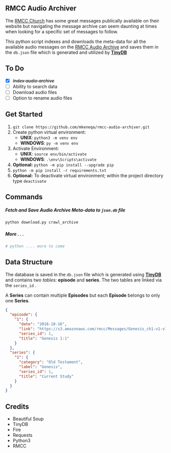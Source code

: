## RMCC Audio Archiver

The [RMCC Church](https://calvarychapel.ca/) has some great messages publically available on their website but navigating the message archive can seem daunting at times when looking for a specific set of messages to follow.

This python script indexes and downloads the meta-data for all the available audio messages on the [RMCC Audio Archive](https://messages.calvarychapel.ca/) and saves them in the `db.json` file which is generated and utilized by **[TinyDB]([https://tinydb.readthedocs.io/en/latest/index.html#])**

## To Do

 - [x] ~~_Index audio archive_~~
 - [ ] Ability to search data
 - [ ] Download audio files
 - [ ] Option to rename audio files

## Get Started
1. `git clone https://github.com/mkeneqa/rmcc-audio-archiver.git`
2. Create python virtual environment:
    - **UNIX**: `python3 -m venv env`
    - **WINDOWS**: `py -m venv env`
3. Activate Environment:
    - **UNIX**: `source env/bin/activate` 
    - **WINDOWS**: `.\env\Scripts\activate`
4. **Optional:** `python -m pip install --upgrade pip`
5. `python -m pip install -r requirements.txt`
6. **Optional:** To deactivate virtual environment; within the project directory type `deactivate`

## Commands
##### Fetch and Save Audio Archive Meta-data to `json.db` file
```python
python download.py crawl_archive
```
##### More  . . . 
```python
# python .... more to come
```

## Data Structure 

The database is saved in the `db.json` file which is generated using **[TinyDB]([https://tinydb.readthedocs.io/en/latest/index.html#])** and contains two _tables:_ **episode** and **series**. The two tables are linked via the `series_id` . 

A **Series** can contain multiple **Episodes** but each **Episode** belongs to only one **Series**.

```json
{
  "episode": {
    "1": {
      "date": "2016-10-16",
      "link": "https://s3.amazonaws.com/rmcc/Messages/Genesis_ch1-v1-v1_2016-OCT-16.mp3",
      "series_id": 1,
      "title": "Genesis 1:1"
    }
  },
  "series": {
    "1": {
      "category": "Old Testament",
      "label": "Genesis",
      "series_id": 1,
      "title": "Current Study"
    }
  }
}
```

## Credits

 - Beautiful Soup
 - TinyDB
 - Fire
 - Requests
 - Python3
 - RMCC
